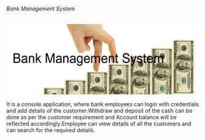 ###### Bank Management System 

![Alt text](https://github.com/Archana-Athreya/Mini_Project/blob/0a4f4b6624b54c2f2f12eae12cf779ccaeab8874/1.Requirements/Bank.png)

It is a console application, where bank employees can login with  credentials and add details of the customer.Withdraw and deposit of the cash can be done as per the customer requirement and Account balance will be reflected accordingly.Employee can view details of all the customers and can search for the required details.
